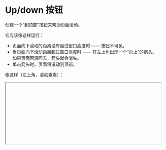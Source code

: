 # Up/down 按钮

创建一个“到顶部”按钮来帮助页面滚动。

它应该像这样运行：

- 页面向下滚动的距离没有超过窗口高度时 —— 按钮不可见。
- 当页面向下滚动距离超过窗口高度时 —— 在左上角出现一个“向上”的箭头。如果页面回滚回去，箭头就会消失。
- 单击箭头时，页面将滚动到顶部。

像这样（左上角，滚动查看）：

<iframe data-src="./root/event-details/onscroll/updown-button/task.view/index.html" height="200" width="100%"></iframe>
